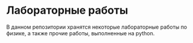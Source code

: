 # Лабораторные работы 
В данном репозитории хранятся некоторые лабораторные работы по физике, а также прочие работы, выполненные на python.
